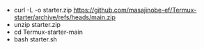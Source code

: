 - curl -L -o starter.zip https://github.com/masajinobe-ef/Termux-starter/archive/refs/heads/main.zip
- unzip starter.zip
- cd Termux-starter-main
- bash starter.sh
